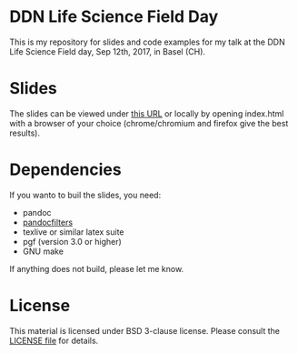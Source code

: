 # DDN Life Science Field Day

This is my repository for slides and code examples for my talk at the DDN Life Science Field day, Sep 12th, 2017, in Basel (CH).

# Slides

The slides can be viewed under [this URL](https://psteinb.github.io/2017-DDN-life-science-field-day/#/) or locally by opening index.html with a browser of your choice (chrome/chromium and firefox give the best results).

# Dependencies

If you wanto to buil the slides, you need:

* pandoc 
* [pandocfilters](https://github.com/psteinb/pandocfilters)
* texlive or similar latex suite
* pgf (version 3.0 or higher)
* GNU make

If anything does not build, please let me know.

# License

This material is licensed under BSD 3-clause license. Please consult the [LICENSE file](LICENCE.md) for details.
